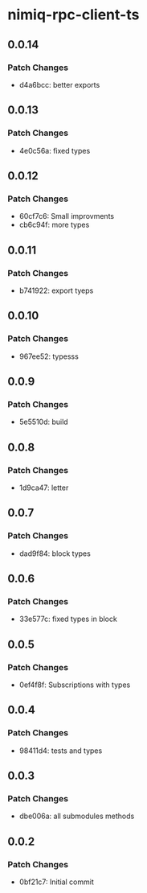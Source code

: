 # nimiq-rpc-client-ts

## 0.0.14

### Patch Changes

- d4a6bcc: better exports

## 0.0.13

### Patch Changes

- 4e0c56a: fixed types

## 0.0.12

### Patch Changes

- 60cf7c6: Small improvments
- cb6c94f: more types

## 0.0.11

### Patch Changes

- b741922: export tyeps

## 0.0.10

### Patch Changes

- 967ee52: typesss

## 0.0.9

### Patch Changes

- 5e5510d: build

## 0.0.8

### Patch Changes

- 1d9ca47: letter

## 0.0.7

### Patch Changes

- dad9f84: block types

## 0.0.6

### Patch Changes

- 33e577c: fixed types in block

## 0.0.5

### Patch Changes

- 0ef4f8f: Subscriptions with types

## 0.0.4

### Patch Changes

- 98411d4: tests and types

## 0.0.3

### Patch Changes

- dbe006a: all submodules methods

## 0.0.2

### Patch Changes

- 0bf21c7: Initial commit
